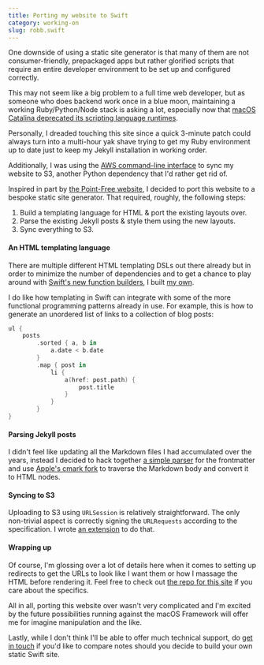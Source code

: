 ```yaml
---
title: Porting my website to Swift
category: working-on
slug: robb.swift
---
```


One downside of using a static site generator is that many of them are not consumer-friendly, prepackaged apps but rather glorified scripts that require an entire developer environment to be set up and configured correctly.

This may not seem like a big problem to a full time web developer, but as someone who does backend work once in a blue moon, maintaining a working Ruby/Python/Node stack is asking a lot, especially now that [macOS Catalina deprecated its scripting language runtimes][deprecation]. 

Personally, I dreaded touching this site since a quick 3-minute patch could always turn into a multi-hour yak shave trying to get my Ruby environment up to date just to keep my Jekyll installation in working order.

Additionally, I was using the [AWS command-line interface][aws-cli] to sync my website to S3, another Python dependency that I'd rather get rid of.

Inspired in part by [the Point-Free website][pointfree], I decided to port this website to a bespoke static site generator. That required, roughly, the following steps:

1. Build a templating language for HTML & port the existing layouts over.
1. Parse the existing Jekyll posts & style them using the new layouts.
1. Sync everything to S3.

#### An HTML templating language

There are multiple different HTML templating DSLs out there already but in order to minimize the number of dependencies and to get a chance to play around with [Swift's new function builders][function-builders], I built [my own][HTML-DSL].

I do like how templating in Swift can integrate with some of the more functional programming patterns already in use. For example, this is how to generate an unordered list of links to a collection of blog posts:

```swift
ul {
    posts
        .sorted { a, b in
            a.date < b.date
        }
        .map { post in
            li {
                a(href: post.path) {
                    post.title
                }
            }
        }
}
```

#### Parsing Jekyll posts

I didn't feel like updating all the Markdown files I had accumulated over the years, instead I decided to hack together [a simple parser][parser] for the frontmatter and use [Apple's cmark fork][cmark] to traverse the Markdown body and convert it to HTML nodes.

#### Syncing to S3

Uploading to S3 using `URLSession` is relatively straightforward. The only non-trivial aspect is correctly signing the `URLRequests` according to the specification. I wrote [an extension][URLRequest+AWS] to do that.

#### Wrapping up

Of course, I'm glossing over a lot of details here when it comes to setting up redirects to get the URLs to look like I want them or how I massage the HTML before rendering it. Feel free to check out [the repo for this site][repo] if you care about the specifics.

All in all, porting this website over wasn't very complicated and I'm excited by the future possibilities running against the macOS Framework will offer me for imagine manipulation and the like.

Lastly, while I don't think I'll be able to offer much technical support, do [get in touch][DLX] if you'd like to compare notes should you decide to build your own static Swift site.

[aws-cli]: https://aws.amazon.com/cli/
[cmark]: https://github.com/apple/swift-cmark
[deprecation]: https://developer.apple.com/documentation/macos_release_notes/macos_catalina_10_15_release_notes?language=objc#3318248
[DLX]: https://twitter.com/DLX
[function-builders]: https://github.com/apple/swift-evolution/blob/9992cf3c11c2d5e0ea20bee98657d93902d5b174/proposals/XXXX-function-builders.md
[HTML-DSL]: http://github.com/robb/HTML-DSL
[parser]: https://github.com/robb/robb.swift/blob/6638991982f768637a0e365c41044a7f47d288eb/Sources/robb.swift/Generators/JekyllPostGenerator.swift#L54-L86
[pointfree]: https://github.com/pointfreeco/pointfreeco
[repo]: https://github.com/robb/robb.swift
[URLRequest+AWS]: https://github.com/robb/URLRequest-AWS
